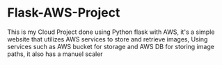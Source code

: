 # Flask-AWS-Project

This is my Cloud Project done using Python flask with AWS, it's a simple website that utilizes AWS services to store and retrieve images, Using services such as AWS bucket for storage and AWS DB for storing image paths, it also has a manuel scaler
